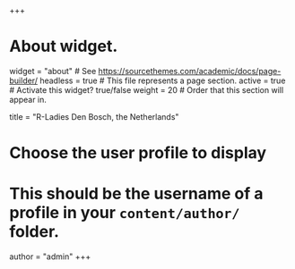 +++
# About widget.
widget = "about"  # See https://sourcethemes.com/academic/docs/page-builder/
headless = true  # This file represents a page section.
active = true  # Activate this widget? true/false
weight = 20  # Order that this section will appear in.

title = "R-Ladies Den Bosch, the Netherlands"

# Choose the user profile to display
# This should be the username of a profile in your `content/author/` folder.
author = "admin"
+++

